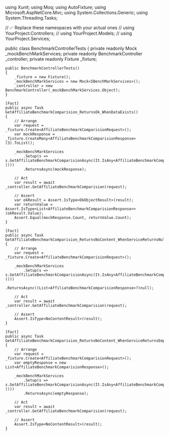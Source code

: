 using Xunit;
using Moq;
using AutoFixture;
using Microsoft.AspNetCore.Mvc;
using System.Collections.Generic;
using System.Threading.Tasks;

// ✅ Replace these namespaces with your actual ones
// using YourProject.Controllers;
// using YourProject.Models;
// using YourProject.Services;

public class BenchmarkControllerTests
{
    private readonly Mock<IBenchMarkServices> _mockBenchMarkServices;
    private readonly BenchmarkController _controller;
    private readonly Fixture _fixture;

    public BenchmarkControllerTests()
    {
        _fixture = new Fixture();
        _mockBenchMarkServices = new Mock<IBenchMarkServices>();
        _controller = new BenchmarkController(_mockBenchMarkServices.Object);
    }

    [Fact]
    public async Task GetAffiliateBenchmarkComparision_ReturnsOk_WhenDataExists()
    {
        // Arrange
        var request = _fixture.Create<AffiliateBenchmarkComparisionRequest>();
        var mockResponse = _fixture.CreateMany<AffiliateBenchmarkComparisionResponse>(3).ToList();

        _mockBenchMarkServices
            .Setup(s => s.GetAffiliateBenchmarkComparisionAsync(It.IsAny<AffiliateBenchmarkComparisionRequest>()))
            .ReturnsAsync(mockResponse);

        // Act
        var result = await _controller.GetAffiliateBenchmarkComparision(request);

        // Assert
        var okResult = Assert.IsType<OkObjectResult>(result);
        var returnValue = Assert.IsType<List<AffiliateBenchmarkComparisionResponse>>(okResult.Value);
        Assert.Equal(mockResponse.Count, returnValue.Count);
    }

    [Fact]
    public async Task GetAffiliateBenchmarkComparision_ReturnsNoContent_WhenServiceReturnsNull()
    {
        // Arrange
        var request = _fixture.Create<AffiliateBenchmarkComparisionRequest>();

        _mockBenchMarkServices
            .Setup(s => s.GetAffiliateBenchmarkComparisionAsync(It.IsAny<AffiliateBenchmarkComparisionRequest>()))
            .ReturnsAsync((List<AffiliateBenchmarkComparisionResponse>?)null);

        // Act
        var result = await _controller.GetAffiliateBenchmarkComparision(request);

        // Assert
        Assert.IsType<NoContentResult>(result);
    }

    [Fact]
    public async Task GetAffiliateBenchmarkComparision_ReturnsNoContent_WhenServiceReturnsEmptyList()
    {
        // Arrange
        var request = _fixture.Create<AffiliateBenchmarkComparisionRequest>();
        var emptyResponse = new List<AffiliateBenchmarkComparisionResponse>();

        _mockBenchMarkServices
            .Setup(s => s.GetAffiliateBenchmarkComparisionAsync(It.IsAny<AffiliateBenchmarkComparisionRequest>()))
            .ReturnsAsync(emptyResponse);

        // Act
        var result = await _controller.GetAffiliateBenchmarkComparision(request);

        // Assert
        Assert.IsType<NoContentResult>(result);
    }
